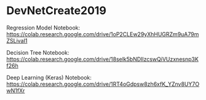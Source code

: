 # DevNetCreate2019

Regression Model Notebook: https://colab.research.google.com/drive/1oP2CLEw29yXhHUGRZm9uA79mZSLivaI1

Decision Tree Notebook: https://colab.research.google.com/drive/18selk5bNDIlzcswQiVUzxnesnp3Kf26h

Deep Learning (Keras) Notebook: https://colab.research.google.com/drive/1RT4oGdpsw8zh6xfK_YZnv8UY7OwN1fXr
